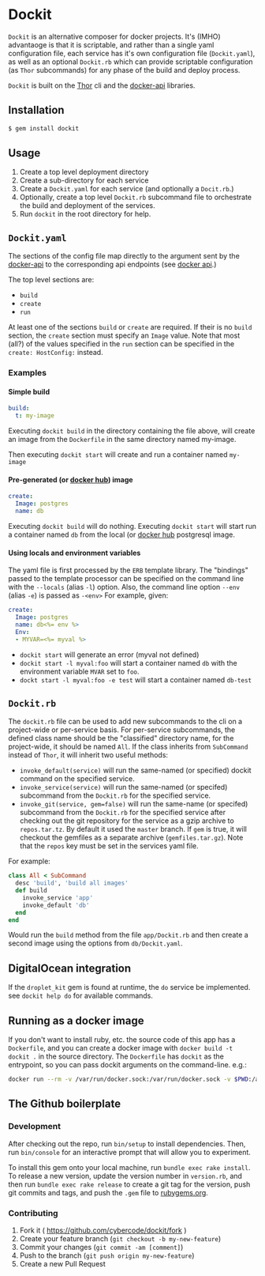 [docker-api]: https://github.com/swipely/docker-api

# Dockit

`Dockit` is an alternative composer for docker projects. It's (IMHO) advantaoge is that it is scriptable, and rather than a single yaml configuration file, each service has it's own configuration file (`Dockit.yaml`), as well as an optional `Dockit.rb` which can provide scriptable configuration (as `Thor` subcommands) for any phase of the build and deploy process.

`Dockit` is built on the [Thor](https://github.com/erikhuda/thor) cli and the
[docker-api] libraries.

## Installation

```sh
$ gem install dockit
```

## Usage

1. Create a top level deployment directory
2. Create a sub-directory for each service
3. Create a `Dockit.yaml` for each service (and optionally a `Docit.rb`.)
4. Optionally, create a top level `Dockit.rb` subcommand file to orchestrate the build and deployment of the services.
5. Run `dockit` in the root directory for help.

##  `Dockit.yaml`

The sections of the config file map directly to the argument sent by the
[docker-api] to the corresponding api endpoints (see  [docker api](http://docs.docker.com/reference/api/docker_remote_api_v1.9/).)

The top level sections are:

- `build`
- `create`
- `run`

At least one of the sections `build` or `create` are required. If their is no `build` section, the `create` section must specify an `Image` value. Note that most (all?) of the values specified in the `run` section can be specified in the `create: HostConfig:` instead.

### Examples

#### Simple build

```yaml
build:
  t: my-image
```

Executing `dockit build` in the directory containing the file above, will create an image from the `Dockerfile` in the same directory named my-image.

Then executing `dockit start` will create and run a container named `my-image`

[docker hub]: https://registry.hub.docker.com/search?q=library

#### Pre-generated (or [docker hub]) image
```yaml
create:
  Image: postgres
  name: db
```

Executing `dockit build` will do nothing. Executing `dockit start` will start run a container named `db` from the local (or [docker hub] postgresql image.

#### Using locals and environment variables

The yaml file is first processed by the `ERB` template library. The "bindings" passed to the template processor can be specified on the command line with the `--locals` (alias `-l`) option. Also, the command line option `--env` (alias `-e`) is passed as `-<env>` For example, given:

```yaml
create:
  Image: postgres
  name: db<%= env %>
  Env:
  - MYVAR=<%= myval %>
```

- `dockit start` will generate an error (myval not defined)
- `dockit start -l myval:foo` will start a container named `db` with the environment variable `MVAR` set to `foo`.
- `dockt start -l myval:foo -e test` will start a container named `db-test`

## `Dockit.rb`

The `dockit.rb` file can be used to add new subcommands to the cli on a project-wide or per-service basis. For per-service subcommands, the defined class name should be the "classified" directory name, for the project-wide, it should be named `All`. If the class inherits from `SubCommand` instead of `Thor`, it will inherit two useful methods:

- `invoke_default(service)` will run the same-named (or specified) dockit command on the specified service.
- `invoke_service(service)` will run the same-named (or specifed) subcommand from the `Dockit.rb` for the specified service.
- `invoke_git(service, gem=false)` will run the same-name (or specifed) subcommand from the `Dockit.rb` for the specified service after checking out the git repository for the service as a gzip archive to `repos.tar.tz`. By default it used the `master` branch. If `gem` is true, it will checkout the gemfiles as a separate archive (`gemfiles.tar.gz`). Note that the `repos` key must be set in the services yaml file.

For example:

```ruby
class All < SubCommand
  desc 'build', 'build all images'
  def build
    invoke_service 'app'
    invoke_default 'db'
  end
end
```

Would run the `build` method from the file `app/Dockit.rb` and then create a second image using the options from `db/Dockit.yaml`.

## DigitalOcean integration

If the `droplet_kit` gem is found at runtime, the `do` service be implemented. see `dockit help do` for available commands.

## Running as a docker image

If you don't want to install ruby, etc. the source code of this app has a `Dockerfile`, and you can create a docker image with `docker build -t dockit .` in the source directory. The `Dockerfile` has `dockit` as the entrypoint, so you can pass dockit arguments on the command-line. e.g.:

```sh
docker run --rm -v /var/run/docker.sock:/var/run/docker.sock -v $PWD:/app dockit help
```

## The Github boilerplate

### Development

After checking out the repo, run `bin/setup` to install dependencies. Then, run `bin/console` for an interactive prompt that will allow you to experiment.

To install this gem onto your local machine, run `bundle exec rake install`. To release a new version, update the version number in `version.rb`, and then run `bundle exec rake release` to create a git tag for the version, push git commits and tags, and push the `.gem` file to [rubygems.org](https://rubygems.org).

### Contributing

1. Fork it ( https://github.com/cybercode/dockit/fork )
2. Create your feature branch (`git checkout -b my-new-feature`)
3. Commit your changes (`git commit -am [comment]`)
4. Push to the branch (`git push origin my-new-feature`)
5. Create a new Pull Request
